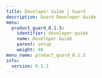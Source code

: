 ```yaml
---
title: Developer Guide | Guard
description: Guard Developer Guide
menu:
  product_guard_0.1.3:
    identifier: developer-guide
    name: Developer Guide
    parent: setup
    weight: 40
menu_name: product_guard_0.1.3
info:
  version: 0.1.3
---
```


